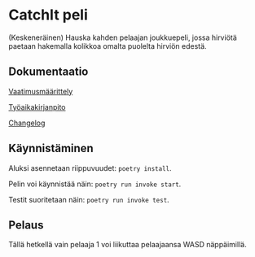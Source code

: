 # CatchIt peli

(Keskeneräinen) Hauska kahden pelaajan joukkuepeli, jossa hirviötä paetaan hakemalla kolikkoa omalta puolelta hirviön edestä.


## Dokumentaatio

[Vaatimusmäärittely](https://github.com/Yytsi/ot-harjoitustyo/blob/master/dokumentaatio/vaatimusmaarittely.md)

[Työaikakirjanpito](https://github.com/Yytsi/ot-harjoitustyo/blob/master/dokumentaatio/tuntikirjanpito.md)

[Changelog](https://github.com/Yytsi/ot-harjoitustyo/blob/master/dokumentaatio/changelog.md)

## Käynnistäminen

Aluksi asennetaan riippuvuudet: ```poetry install```.

Pelin voi käynnistää näin: ```poetry run invoke start```.

Testit suoritetaan näin: ```poetry run invoke test```.

## Pelaus
Tällä hetkellä vain pelaaja 1 voi liikuttaa pelaajaansa WASD näppäimillä.

